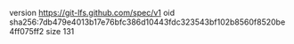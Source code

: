 version https://git-lfs.github.com/spec/v1
oid sha256:7db479e4013b17e76bfc386d10443fdc323543bf102b8560f8520be4ff075ff2
size 131
